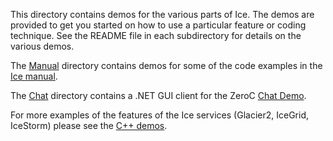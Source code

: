 This directory contains demos for the various parts of Ice. The demos are
provided to get you started on how to use a particular feature or coding
technique. See the README file in each subdirectory for details on the various
demos.

The [Manual](./Manual) directory contains demos for some of the code examples
in the [Ice manual](https://doc.zeroc.com/display/Ice/Ice+Manual).

The [Chat](./Chat) directory contains a .NET GUI client for the ZeroC
[Chat Demo](https://zeroc.com/chat/index.html).

For more examples of the features of the Ice services (Glacier2, IceGrid,
IceStorm) please see the [C++ demos](../cpp).
